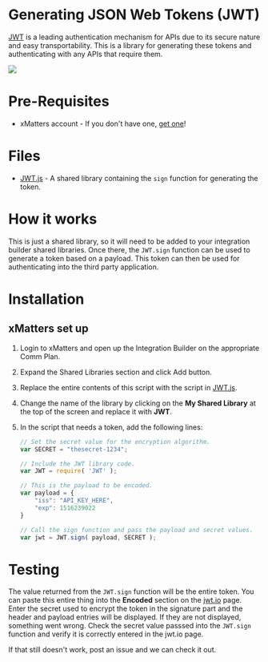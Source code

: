 # Generating JSON Web Tokens (JWT)
[JWT](https://jwt.io) is a leading authentication mechanism for APIs due to its secure nature and easy transportability. This is a library for generating these tokens and authenticating with any APIs that require them. 

<kbd>
  <img src="https://github.com/xmatters/xMatters-Labs/raw/master/media/disclaimer.png">
</kbd>

# Pre-Requisites
* xMatters account - If you don't have one, [get one](https://www.xmatters.com)!

# Files
* [JWT.js](JWT.js) - A shared library containing the `sign` function for generating the token. 

# How it works
This is just a shared library, so it will need to be added to your integration builder shared libraries. Once there, the `JWT.sign` function can be used to generate a token based on a payload. This token can then be used for authenticating into the third party application. 


# Installation

## xMatters set up
1. Login to xMatters and open up the Integration Builder on the appropriate Comm Plan. 
2. Expand the Shared Libraries section and click Add button. 
3. Replace the entire contents of this script with the script in [JWT.js](JWT.js). 
4. Change the name of the library by clicking on the **My Shared Library** at the top of the screen and replace it with **JWT**. 
5. In the script that needs a token, add the following lines:

   ```javascript
   // Set the secret value for the encryption algorithm. 
   var SECRET = "thesecret-1234";
   
   // Include the JWT library code.
   var JWT = require( 'JWT' );
   
   // This is the payload to be encoded.
   var payload = {
       "iss": "API_KEY_HERE",
       "exp": 1516239022
   }
   
   // Call the sign function and pass the payload and secret values. 
   var jwt = JWT.sign( payload, SECRET );
   
   ```




# Testing
The value returned from the `JWT.sign` function will be the entire token. You can paste this entire thing into the **Encoded** section on the [jwt.io](https://jwt.io) page. Enter the secret used to encrypt the token in the signature part and the header and payload entries will be displayed. If they are not displayed, something went wrong. Check the secret value passsed into the `JWT.sign` function and verify it is correctly entered in the jwt.io page. 

If that still doesn't work, post an issue and we can check it out. 
